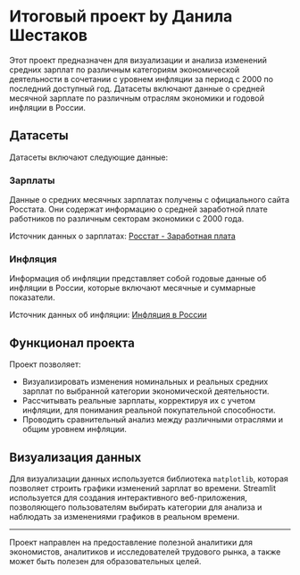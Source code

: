 # Итоговый проект by Данила Шестаков
Этот проект предназначен для визуализации и анализа изменений средних зарплат по различным категориям экономической деятельности в сочетании с уровнем инфляции за период с 2000 по последний доступный год. Датасеты включают данные о средней месячной зарплате по различным отраслям экономики и годовой инфляции в России.

## Датасеты

Датасеты включают следующие данные:

### Зарплаты
Данные о средних месячных зарплатах получены с официального сайта Росстата. Они содержат информацию о средней заработной плате работников по различным секторам экономики с 2000 года.

Источник данных о зарплатах: [Росстат - Заработная плата](https://rosstat.gov.ru/labor_market_employment_salaries)

### Инфляция
Информация об инфляции представляет собой годовые данные об инфляции в России, которые включают месячные и суммарные показатели.

Источник данных об инфляции: [Инфляция в России](https://xn----ctbjnaatncev9av3a8f8b.xn--p1ai/%D1%82%D0%B0%D0%B1%D0%BB%D0%B8%D1%86%D1%8B-%D0%B8%D0%BD%D1%84%D0%BB%D1%8F%D1%86%D0%B8%D0%B8)

## Функционал проекта

Проект позволяет:

- Визуализировать изменения номинальных и реальных средних зарплат по выбранной категории экономической деятельности.
- Рассчитывать реальные зарплаты, корректируя их с учетом инфляции, для понимания реальной покупательной способности.
- Проводить сравнительный анализ между различными отраслями и общим уровнем инфляции.

## Визуализация данных

Для визуализации данных используется библиотека `matplotlib`, которая позволяет строить графики изменений зарплат во времени. Streamlit используется для создания интерактивного веб-приложения, позволяющего пользователям выбирать категории для анализа и наблюдать за изменениями графиков в реальном времени.

---

Проект направлен на предоставление полезной аналитики для экономистов, аналитиков и исследователей трудового рынка, а также может быть полезен для образовательных целей.
